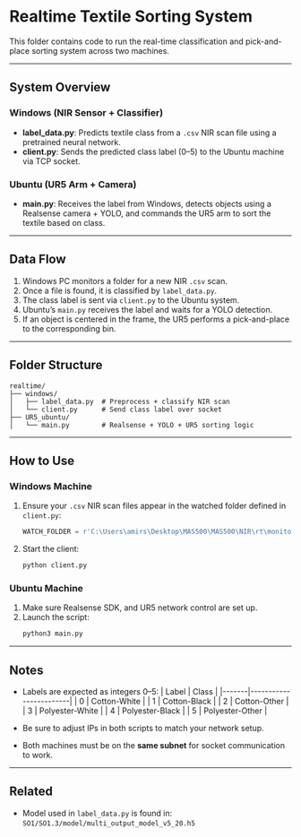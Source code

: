 
# Realtime Textile Sorting System

This folder contains code to run the real-time classification and pick-and-place sorting system across two machines.

---

##  System Overview

### Windows (NIR Sensor + Classifier)
- **label_data.py**: Predicts textile class from a `.csv` NIR scan file using a pretrained neural network.
- **client.py**: Sends the predicted class label (0–5) to the Ubuntu machine via TCP socket.

### Ubuntu (UR5 Arm + Camera)
- **main.py**: Receives the label from Windows, detects objects using a Realsense camera + YOLO, and commands the UR5 arm to sort the textile based on class.

---

##  Data Flow

1. Windows PC monitors a folder for a new NIR `.csv` scan.
2. Once a file is found, it is classified by `label_data.py`.
3. The class label is sent via `client.py` to the Ubuntu system.
4. Ubuntu’s `main.py` receives the label and waits for a YOLO detection.
5. If an object is centered in the frame, the UR5 performs a pick-and-place to the corresponding bin.

---

##  Folder Structure

```text
realtime/
├── windows/
│   ├── label_data.py  # Preprocess + classify NIR scan
│   └── client.py      # Send class label over socket
├── UR5_ubuntu/
│   └── main.py        # Realsense + YOLO + UR5 sorting logic
```

---

##  How to Use

### Windows Machine
1. Ensure your `.csv` NIR scan files appear in the watched folder defined in `client.py`:
   ```python
   WATCH_FOLDER = r'C:\Users\amirs\Desktop\MAS500\MAS500\NIR\rt\monitor'
   ```
2. Start the client:
   ```bash
   python client.py
   ```

### Ubuntu Machine
1. Make sure Realsense SDK, and UR5 network control are set up.
2. Launch the script:
   ```bash
   python3 main.py
   ```

---

##  Notes

- Labels are expected as integers 0–5:
  | Label | Class                 |
  |-------|------------------------|
  | 0     | Cotton-White          |
  | 1     | Cotton-Black          |
  | 2     | Cotton-Other          |
  | 3     | Polyester-White       |
  | 4     | Polyester-Black       |
  | 5     | Polyester-Other       |

- Be sure to adjust IPs in both scripts to match your network setup.
- Both machines must be on the **same subnet** for socket communication to work.

---

##  Related
- Model used in `label_data.py` is found in: `SO1/SO1.3/model/multi_output_model_v5_20.h5`

